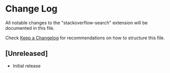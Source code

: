 # Change Log

All notable changes to the "stackoverflow-search" extension will be documented in this file.

Check [Keep a Changelog](http://keepachangelog.com/) for recommendations on how to structure this file.

## [Unreleased]

- Initial release